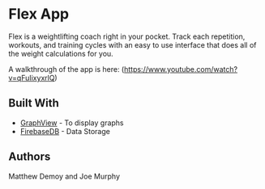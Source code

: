 # Flex App

Flex is a weightlifting coach right in your pocket. Track each repetition, workouts, and training cycles with an easy to use interface that does all of the weight calculations for you. 

A walkthrough of the app is here: (https://www.youtube.com/watch?v=qFuIixyxrlQ)

## Built With

* [GraphView](http://www.android-graphview.org/) - To display graphs
* [FirebaseDB](https://maven.apache.org/) - Data Storage

## Authors

Matthew Demoy and Joe Murphy

